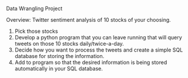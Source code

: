 Data Wrangling Project

Overview: Twitter sentiment analysis of 10 stocks of your choosing.

1. Pick those stocks
2. Develop a python program that you can leave running that will query tweets on those 10 stocks daily/twice-a-day.
3. Decide how you want to process the tweets and create a simple SQL database for storing the information. 
4. Add to program so that the desired information is being stored automatically in your SQL database.
